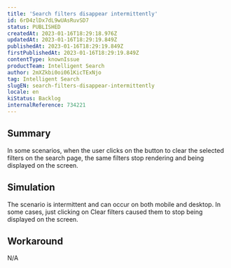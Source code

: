 ```yaml
---
title: 'Search filters disappear intermittently'
id: 6rD4zlDx7dL9wUAsRuvSD7
status: PUBLISHED
createdAt: 2023-01-16T18:29:18.976Z
updatedAt: 2023-01-16T18:29:19.849Z
publishedAt: 2023-01-16T18:29:19.849Z
firstPublishedAt: 2023-01-16T18:29:19.849Z
contentType: knownIssue
productTeam: Intelligent Search
author: 2mXZkbi0oi061KicTExNjo
tag: Intelligent Search
slugEN: search-filters-disappear-intermittently
locale: en
kiStatus: Backlog
internalReference: 734221
---
```


## Summary


In some scenarios, when the user clicks on the button to clear the selected filters on the search page, the same filters stop rendering and being displayed on the screen.


##

## Simulation


The scenario is intermittent and can occur on both mobile and desktop. In some cases, just clicking on Clear filters caused them to stop being displayed on the screen.


##

## Workaround


N/A




